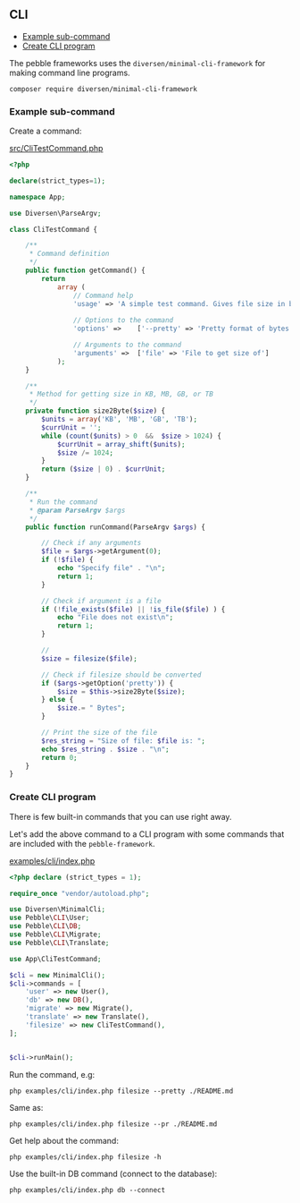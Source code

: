 ## CLI

* [Example sub-command](#example-sub-command)
* [Create CLI program](#create-cli-program)


The pebble frameworks uses the `diversen/minimal-cli-framework` for making command line programs. 

    composer require diversen/minimal-cli-framework

### Example sub-command

Create a command: 

[src/CliTestCommand.php](src/CliTestCommand.php)

~~~php
<?php

declare(strict_types=1);

namespace App;

use Diversen\ParseArgv;

class CliTestCommand {

    /**
     * Command definition
     */
    public function getCommand() {
        return 
            array (
                // Command help
                'usage' => 'A simple test command. Gives file size in bytes',
                
                // Options to the command
                'options' =>    ['--pretty' => 'Pretty format of bytes. In KB, MB, GB, TB'],

                // Arguments to the command
                'arguments' =>  ['file' => 'File to get size of']
            );
    }

    /**
     * Method for getting size in KB, MB, GB, or TB
     */
    private function size2Byte($size) {
        $units = array('KB', 'MB', 'GB', 'TB');
        $currUnit = '';
        while (count($units) > 0  &&  $size > 1024) {
            $currUnit = array_shift($units);
            $size /= 1024;
        }
        return ($size | 0) . $currUnit;
    }

    /**
     * Run the command
     * @param ParseArgv $args
     */
    public function runCommand(ParseArgv $args) {

        // Check if any arguments
        $file = $args->getArgument(0);
        if (!$file) {
            echo "Specify file" . "\n";
            return 1;
        }

        // Check if argument is a file
        if (!file_exists($file) || !is_file($file) ) {
            echo "File does not exist\n";
            return 1;
        }

        // 
        $size = filesize($file);

        // Check if filesize should be converted
        if ($args->getOption('pretty')) {
            $size = $this->size2Byte($size);
        } else {
            $size.= " Bytes";
        }

        // Print the size of the file
        $res_string = "Size of file: $file is: ";
        echo $res_string . $size . "\n";
        return 0;
    }
}

~~~

### Create CLI program

There is few built-in commands that you can use right away. 

Let's add the  above command to a CLI program with some commands that are included
with the `pebble-framework`. 

[examples/cli/index.php](examples/cli/index.php)

~~~php
<?php declare (strict_types = 1);

require_once "vendor/autoload.php";

use Diversen\MinimalCli;
use Pebble\CLI\User;
use Pebble\CLI\DB;
use Pebble\CLI\Migrate;
use Pebble\CLI\Translate;

use App\CliTestCommand;

$cli = new MinimalCli();
$cli->commands = [
    'user' => new User(),
    'db' => new DB(),
    'migrate' => new Migrate(),
    'translate' => new Translate(),
    'filesize' => new CliTestCommand(),
];


$cli->runMain();

~~~

Run the command, e.g: 

    php examples/cli/index.php filesize --pretty ./README.md

Same as:

    php examples/cli/index.php filesize --pr ./README.md

Get help about the command: 

    php examples/cli/index.php filesize -h

Use the built-in DB command (connect to the database):

    php examples/cli/index.php db --connect


